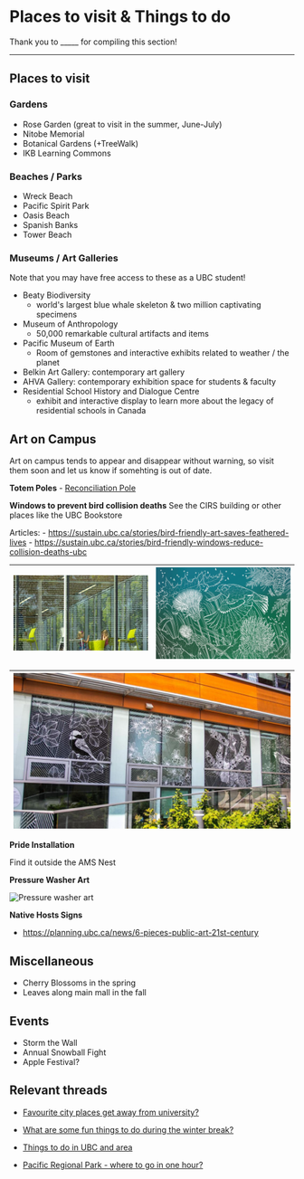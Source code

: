 # Places to visit & Things to do

Thank you to _____ for compiling this section!

<!-- toc -->

---

## Places to visit

### Gardens
* Rose Garden (great to visit in the summer, June-July)
* Nitobe Memorial
* Botanical Gardens (+TreeWalk)
* IKB Learning Commons

### Beaches / Parks
* Wreck Beach
* Pacific Spirit Park
* Oasis Beach
* Spanish Banks
* Tower Beach

### Museums / Art Galleries
Note that you may have free access to these as a UBC student!

* Beaty Biodiversity
    - world's largest blue whale skeleton & two million captivating specimens
* Museum of Anthropology
    - 50,000 remarkable cultural artifacts and items
* Pacific Museum of Earth
    - Room of gemstones and interactive exhibits related to weather / the planet
* Belkin Art Gallery: contemporary art gallery
* AHVA Gallery: contemporary exhibition space for students & faculty
* Residential School History and Dialogue Centre
    - exhibit and interactive display to learn more about the legacy of residential schools in Canada

## Art on Campus

Art on campus tends to appear and disappear without warning, so visit them soon and let us know if somehting is out of date.

**Totem Poles**
    - [Reconciliation Pole](https://indigenous.ubc.ca/indigenous-engagement/featured-initiatives/reconciliation-pole/)

**Windows to prevent bird collision deaths**
See the CIRS building or other places like the UBC Bookstore

Articles:
    - https://sustain.ubc.ca/stories/bird-friendly-art-saves-feathered-lives
    - https://sustain.ubc.ca/stories/bird-friendly-windows-reduce-collision-deaths-ubc

| ![Bird Windows at Bookstore](bird-strike-bookstore.jpg) | ![Bird Windows at CIRS](bird-strike-closeup.webp) |
|-|-|

|![Bird Windows at CIRS](bird-strike-cirs.jpg) |
|-|

**Pride Installation**

Find it outside the AMS Nest

**Pressure Washer Art**

![Pressure washer art](sights-art-pressure.png)

**Native Hosts Signs**
- https://planning.ubc.ca/news/6-pieces-public-art-21st-century 

## Miscellaneous
- Cherry Blossoms in the spring
- Leaves along main mall in the fall


## Events
- Storm the Wall
- Annual Snowball Fight
- Apple Festival?


## Relevant threads

- [Favourite city places get away from university?](https://old.reddit.com/r/UBC/comments/ek3p60/favourite_city_places_get_away_from_university/)

- [What are some fun things to do during the winter break?](https://old.reddit.com/r/UBC/comments/3wmlim/what_are_some_fun_things_to_do_during_the_winter/)
- [Things to do in UBC and area](https://old.reddit.com/r/UBC/comments/34r9cg/things_to_do_in_ubc_and_area/)
- [Pacific Regional Park - where to go in one hour?](https://old.reddit.com/r/UBC/comments/a203zz/pacific_regional_park_where_to_go_in_one_hour/)
